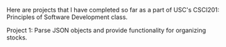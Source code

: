 Here are projects that I have completed so far as a part of USC's CSCI201: Principles of Software Development class.

Project 1: Parse JSON objects and provide functionality for organizing stocks. 

